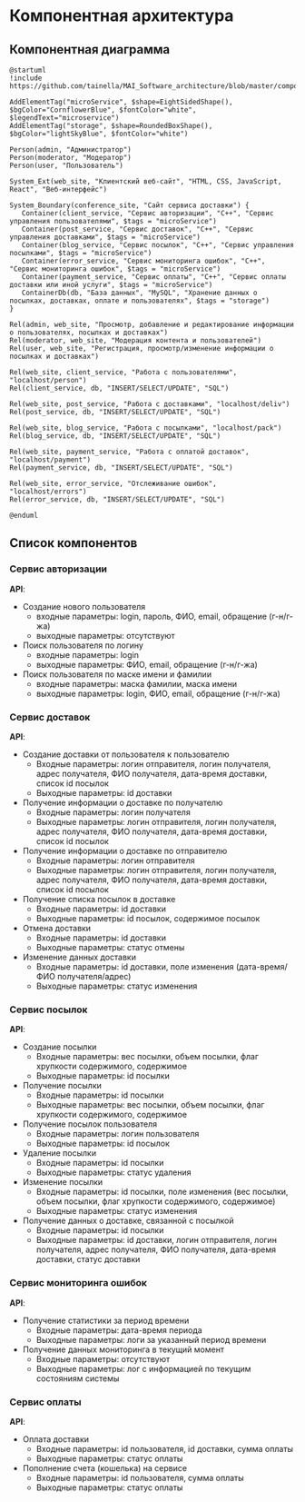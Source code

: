 # Компонентная архитектура
<!-- Состав и взаимосвязи компонентов системы между собой и внешними системами с указанием протоколов, ключевые технологии, используемые для реализации компонентов.
Диаграмма контейнеров C4 и текстовое описание. 
-->
## Компонентная диаграмма

```plantuml
@startuml
!include https://github.com/tainella/MAI_Software_architecture/blob/master/components.puml

AddElementTag("microService", $shape=EightSidedShape(), $bgColor="CornflowerBlue", $fontColor="white", $legendText="microservice")
AddElementTag("storage", $shape=RoundedBoxShape(), $bgColor="lightSkyBlue", $fontColor="white")

Person(admin, "Администратор")
Person(moderator, "Модератор")
Person(user, "Пользователь")

System_Ext(web_site, "Клиентский веб-сайт", "HTML, CSS, JavaScript, React", "Веб-интерфейс")

System_Boundary(conference_site, "Сайт сервиса доставки") {
   Container(client_service, "Сервис авторизации", "C++", "Сервис управления пользователями", $tags = "microService")    
   Container(post_service, "Сервис доставок", "C++", "Сервис управления доставками", $tags = "microService") 
   Container(blog_service, "Сервис посылок", "C++", "Сервис управления посылками", $tags = "microService")
   Container(error_service, "Сервис мониторинга ошибок", "C++", "Сервис мониторинга ошибок", $tags = "microService")
   Container(payment_service, "Сервис оплаты", "C++", "Сервис оплаты доставки или иной услуги", $tags = "microService")   
   ContainerDb(db, "База данных", "MySQL", "Хранение данных о посылках, доставках, оплате и пользователях", $tags = "storage")
}

Rel(admin, web_site, "Просмотр, добавление и редактирование информации о пользователях, посылках и доставках")
Rel(moderator, web_site, "Модерация контента и пользователей")
Rel(user, web_site, "Регистрация, просмотр/изменение информации о посылках и доставках")

Rel(web_site, client_service, "Работа с пользователями", "localhost/person")
Rel(client_service, db, "INSERT/SELECT/UPDATE", "SQL")

Rel(web_site, post_service, "Работа с доставками", "localhost/deliv")
Rel(post_service, db, "INSERT/SELECT/UPDATE", "SQL")

Rel(web_site, blog_service, "Работа с посылками", "localhost/pack")
Rel(blog_service, db, "INSERT/SELECT/UPDATE", "SQL")

Rel(web_site, payment_service, "Работа с оплатой доставок", "localhost/payment")
Rel(payment_service, db, "INSERT/SELECT/UPDATE", "SQL")

Rel(web_site, error_service, "Отслеживание ошибок", "localhost/errors")
Rel(error_service, db, "INSERT/SELECT/UPDATE", "SQL")

@enduml
```
## Список компонентов  

### Сервис авторизации
**API**:
-	Создание нового пользователя
      - входные параметры: login, пароль, ФИО, email, обращение (г-н/г-жа)
      - выходные параметры: отсутствуют
-	Поиск пользователя по логину
     - входные параметры:  login
     - выходные параметры: ФИО, email, обращение (г-н/г-жа)
-	Поиск пользователя по маске имени и фамилии
     - входные параметры: маска фамилии, маска имени
     - выходные параметры: login, ФИО, email, обращение (г-н/г-жа)

### Сервис доставок
**API**:
- Создание доставки от пользователя к пользователю
  - Входные параметры: логин отправителя, логин получателя, адрес получателя, ФИО получателя, дата-время доставки, список id посылок
  - Выходные параметры: id доставки
- Получение информации о доставке по получателю
  - Входные параметры: логин получателя
  - Выходные параметры: логин отправителя, логин получателя, адрес получателя, ФИО получателя, дата-время доставки, список id посылок
- Получение информации о доставке по отправителю
  - Входные параметры: логин отправителя
  - Выходные параметры: логин отправителя, логин получателя, адрес получателя, ФИО получателя, дата-время доставки, список id посылок
- Получение списка посылок в доставке
  - Входные параметры: id доставки
  - Выходные параметры: id посылок, содержимое посылок
- Отмена доставки
  - Входные параметры: id доставки
  - Выходные параметры: статус отмены
- Изменение данных доставки
  - Входные параметры: id доставки, поле изменения (дата-время/ФИО получателя/адрес)
  - Выходные параметры: статус изменения

### Сервис посылок
**API**:
- Создание посылки
  - Входные параметры: вес посылки, объем посылки, флаг хрупкости содержимого, содержимое 
  - Выходные параметры: id посылки
- Получение посылки
  - Входные параметры: id посылки
  - Выходные параметры: вес посылки, объем посылки, флаг хрупкости содержимого, содержимое
- Получение посылок пользователя
  - Входные параметры: логин пользователя
  - Выходные параметры: id посылок
- Удаление посылки
  - Входные параметры: id посылки
  - Выходные параметры: статус удаления
- Изменение посылки
  - Входные параметры: id посылки, поле изменения (вес посылки, объем посылки, флаг хрупкости содержимого, содержимое)
  - Выходные параметры: статус изменения
- Получение данных о доставке, связанной с посылкой
  - Входные параметры: id посылки
  - Выходные параметры: id доставки, логин отправителя, логин получателя, адрес получателя, ФИО получателя, дата-время доставки, статус доставки

### Сервис мониторинга ошибок
**API**:
- Получение статистики за период времени
  - Входные параметры: дата-время периода
  - Выходные параметры: логи за указанный период времени
- Получение данных мониторинга в текущий момент
  - Входные параметры: отсутствуют
  - Выходные параметры: лог с информацией по текущим состояниям системы

### Сервис оплаты
**API**:
- Оплата доставки
  - Входные параметры: id пользователя, id доставки, сумма оплаты
  - Выходные параметры: статус оплаты
- Пополнение счета (кошелька) на сервисе
  - Входные параметры: id пользователя, сумма оплаты
  - Выходные параметры: статус оплаты